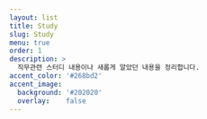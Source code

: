 ```yaml
---
layout: list
title: Study
slug: Study
menu: true
order: 1
description: >
  직무관련 스터디 내용이나 새롭게 알았던 내용을 정리합니다.
accent_color: '#268bd2'
accent_image:
  background: '#202020'
  overlay:    false
---
```

